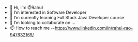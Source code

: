 - 👋 Hi, I’m @Rahul
- 👀 I’m interested in Software Developer
- 🌱 I’m currently learning Full Stack Java Developer course
- 💞️ I’m looking to collaborate on ...
- 📫 How to reach me --https://www.linkedin.com/in/rahul-rao-947632169/

<!---
RahulAkula2885/RahulAkula2885 is a ✨ special ✨ repository because its `README.md` (this file) appears on your GitHub profile.
You can click the Preview link to take a look at your changes.
--->

